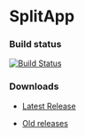 # SplitApp

### Build status
[![Build Status](https://travis-ci.org/Xero-Hige/SplitApp.svg?branch=master)](https://travis-ci.org/Xero-Hige/SplitApp)

### Downloads

* [Latest Release](https://github.com/Xero-Hige/SplitApp/releases/download/v0.0.5alpha/SplitApp0.0.5alpha.apk)

* [Old releases](https://github.com/Xero-Hige/SplitApp/releases)
